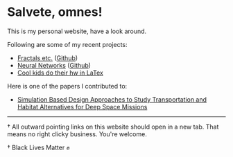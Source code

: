 # Salvete, omnes!

This is my personal website, have a look around.

Following are some of my recent projects:

* [Fractals etc.](https://tashfeen.org/fractalsetc) ([Github](https://github.com/simurgh9/fractalsetc))
* [Neural Networks](https://tashfeen.org/net) ([Github](https://github.com/simurgh9/net))
* [Cool kids do their hw in LaTex](https://github.com/simurgh9/latex-homework-class)

Here is one of the papers I contributed to:

* [Simulation Based Design Approaches to Study Transportation and Habitat Alternatives for Deep Space Missions](https://ieeexplore.ieee.org/abstract/document/8616247)

***

† All outward pointing links on this website should open in a new tab. That means no right clicky business. You're welcome.



† Black Lives Matter ✊
